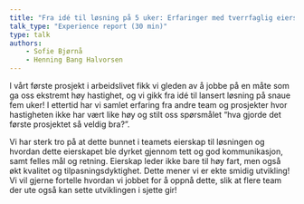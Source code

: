 ```yaml
---
title: "Fra idé til løsning på 5 uker: Erfaringer med tverrfaglig eierskap og samhandling"
talk_type: "Experience report (30 min)"
type: talk
authors:
    - Sofie Bjørnå
    - Henning Bang Halvorsen
---
```

I vårt første prosjekt i arbeidslivet fikk vi gleden av å jobbe på en måte som ga oss ekstremt høy hastighet, og vi gikk fra idé til lansert løsning på snaue fem uker! I ettertid har vi samlet erfaring fra andre team og prosjekter hvor hastigheten ikke har vært like høy og stilt oss spørsmålet “hva gjorde det første prosjektet så veldig bra?”.

Vi har sterk tro på at dette bunnet i teamets eierskap til løsningen og hvordan dette eierskapet ble dyrket gjennom tett og god kommunikasjon, samt felles mål og retning. Eierskap leder ikke bare til høy fart, men også økt kvalitet og tilpasningsdyktighet. Dette mener vi er ekte smidig utvikling! Vi vil gjerne fortelle hvordan vi jobbet for å oppnå dette, slik at flere team der ute også kan sette utviklingen i sjette gir!

